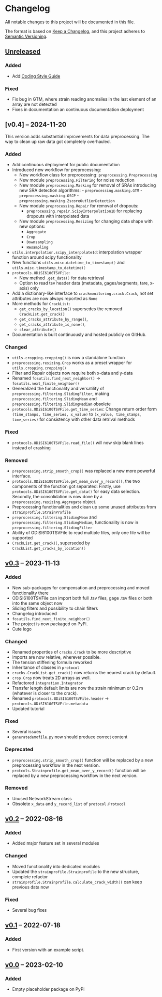 # Changelog

All notable changes to this project will be documented in this file.

The format is based on [Keep a Changelog](https://keepachangelog.com/en/1.0.0/),
and this project adheres to [Semantic Versioning](https://semver.org/spec/v2.0.0.html).

## [Unreleased]

### Added

- Add [Coding Style Guide](/doc/CodingStyleGuide.md)

### Fixed

- Fix bug in GTM, where strain reading anomalies in the last element of an array are not detected
- Fixes in documentation an continuous documentation deployment

## [v0.4] – 2024-11-20

This version adds substantial improvements for data preprocessing.
The way to clean up raw data got completely overhauled.

### Added

- Add continuous deployment for public documentation
- Introduced new workflow for preprocessing:
    - New workflow class for preprocessing: `preprocessing.Preprocessing`
    - New module `preprocessing.Filtering` for noise reduction
    - New module `preprocessing.Masking` for removal of SRAs introducing new SRA detection algorithms:
            - `preprocessing.masking.GTM`
            - `preprocessing.masking.OSCP`
            - `preprocessing.masking.ZscoreOutlierDetection`
    - New module `preprocessing.Repair` for removal of dropouts:
        - `preprocessing.repair.ScipyInterpolation1D` for replacing dropouts with interpolated data
    - New module `preprocessing.Resizing` for changing data shape with new options:
        - `Aggregate`
        - `Crop`
        - `Downsampling`
        - `Resampling`
- `utils.interpolation.scipy_interpolate1d`: interpolation wrapper function around scipy functionality
- New functions `utils.misc.datetime_to_timestamp()` and `utils.misc.timestamp_to_datetime()`
- `protocols.ODiSI6100TSVFile`:
    - New method `.get_data()` for data retrieval
    - Option to read tsv header data (metadata, gages/segments, tare, x-axis) only
- Add a dictionary-like interface to `crackmonitoring.crack.Crack`, not set attributes are now always reported as `None`
- More methods for `CrackList`:
    - `get_cracks_by_location()` supersedes the removed `CrackList.get_crack()`
    - `get_cracks_attribute_by_range()`,
    - `get_cracks_attribute_is_none()`,
    - `clear_attribute()`
- Documentation is built continuously and hosted publicly on GitHub.

### Changed

- `utils.cropping.cropping()` is now a standalone function
- `preprocessing.resizing.Crop` works as a preset wrapper for `utils.cropping.cropping()`
- Filter and Repair objects now require both x-data and y-data
- Renamed `fosutils.find_next_neighbor()` &rarr; `fosutils.next_finite_neighbor()`
- Generalized the functionality and versatility of `preprocessing.filtering.SlidingFilter`, making `preprocessing.filtering.SlidingMean` and `preprocessing.filtering.SlidingMedian` obsolete
- `protocols.ODiSI6100TSVFile.get_time_series`: Change return order form `(time_stamps, time_series, x_value)` to `(x_value, time_stamps, time_series)` for consistency with other data retrival methods

### Fixed

- `protocols.ODiSI6100TSVFile.read_file()` will now skip blank lines instead of crashing

### Removed

- `preprocessing.strip_smooth_crop()` was replaced a new more powerful interface.
- `protocols.ODiSI6100TSVFile.get_mean_over_y_record()`, the two components of the function got separated:
	Firstly, use `protocols.ODiSI6100TSVFile.get_data()` for easy data selection.
	Secondly, the consolidation is now done by a `preprocessing.resizing.Aggregate` object.
- Preprocessing functionalities and clean up some unused attributes from `strainprofile.StrainProfile`
- `preprocessing.filtering.SlidingMean` and `preprocessing.filtering.SlidingMedian`, functionality is now in `preprocessing.filtering.SlidingFilter`
- Ability of ODiSI6100TSVFile to read multiple files, only one file will be supported
- `CrackList.get_crack()`, superseded by `CrackList.get_cracks_by_location()`

## [v0.3] – 2023-11-13

### Added

- New sub-packages for compensation and preprocessing and moved functionality there
- ODiSI6100TSVFile can import both full .tsv files, gage .tsv files or both into the same object now
- Sliding filters and possibility to chain filters
- Changelog introduced
- `fosutils.find_next_finite_neighbor()`
- The project is now packaged on PyPI.
- Cute logo

### Changed

- Renamed properties of `cracks.Crack` to be more descriptive
- Imports are now relative, wherever possible.
- The tension stiffening formula reworked
- Inheritance of classes in `protocol`
- `cracks.CrackList.get_crack()` now returns the nearest crack by default.
- `crop.Crop` now treats 2D arrays as well.
- Refactored `integration.Integrator`
- Transfer length default limits are now the strain minimum or 0.2 m (whatever is closer to the crack).
- Renamed `protocols.ODiSI6100TSVFile.header` &rarr; `protocols.ODiSI6100TSVFile.metadata`
- Updated tutorial

### Fixed

- Several issues
- `generatedemofile.py` now should produce correct content

### Deprecated

- `preprocessing.strip_smooth_crop()` function will be replaced by a new preprocessing workflow in the next version.
- `protcols.Strainprofile.get_mean_over_y_record()` function will be replaced by a new preprocessing workflow in the next version.

### Removed

- Unused NetworkStream class
- Obsolete `x_data` and `y_record_list` of `protocol.Protocol`

## [v0.2] – 2022-08-16

### Added

- Added major feature set in several modules

### Changed

- Moved functionality into dedicated modules
- Updated the `strainprofile.Strainprofile` to the new structure, complete refactor
- `strainprofile.Strainprofile.calculate_crack_width()` can keep previous data now

### Fixed

- Several bug fixes

## [v0.1] – 2022-07-18

### Added

- First version with an example script.

## [v0.0] – 2023-02-10

### Added

- Empty placeholder package on PyPI


[unreleased]: https://github.com/TUD-IMB/fosanalysis/compare/v0.4.0..master
[v0.3]: https://github.com/TUD-IMB/fosanalysis/releases/compare/v0.4.0..v0.3.0
[v0.3]: https://github.com/TUD-IMB/fosanalysis/releases/compare/v0.3.0..v0.2.0
[v0.2]: https://github.com/TUD-IMB/fosanalysis/releases/compare/v0.2.0..v0.1.0
[v0.1]: https://github.com/TUD-IMB/fosanalysis/releases/tag/v0.1.0
[v0.0]: https://github.com/TUD-IMB/fosanalysis/releases/tag/v0.0.0
